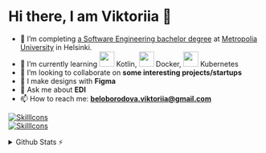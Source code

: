 # Hi there, I am Viktoriia 👋

- :book: I’m completing [a Software Engineering bachelor degree](https://www.metropolia.fi/en/academics/bachelors-degrees/information-technology) at [Metropolia University](https://www.metropolia.fi/en) in Helsinki.
- 🌱 I’m currently learning
  <a href="https://skillicons.dev"><img src="https://skillicons.dev/icons?i=kotlin" width="30"/></a> Kotlin,
  <a href="https://skillicons.dev"><img src="https://skillicons.dev/icons?i=docker" width="30"/></a> Docker,
  <a href="https://skillicons.dev"><img src="https://skillicons.dev/icons?i=kubernetes" width="30"/></a> Kubernetes
- 👯 I’m looking to collaborate on <strong>some interesting projects/startups</strong>
- 🎨 I make designs with <strong>Figma</strong>
- 💬 Ask me about <strong>EDI</strong>
- 📫 How to reach me: <strong>beloborodova.viktoriia@gmail.com</strong>

[![SkillIcons](https://skillicons.dev/icons?i=js,ts,react,html,css,nodejs,express,py,flask,tailwind,mongodb)](https://skillicons.dev)<br />
[![SkillIcons](https://skillicons.dev/icons?i=sass,figma,github,npm,bootstrap)](https://skillicons.dev)

<details>
  <summary>Github Stats ⚡</summary>
  
  <a href="#">![Github stats](https://github-readme-stats.vercel.app/api?username=Viktoriia-code&theme=blueberry&count_private=true&hide_border=true&line_height=20)</a>
  <a href="#">![Top Langs](https://github-readme-stats.vercel.app/api/top-langs/?username=Viktoriia-code&layout=compact&theme=blueberry&count_private=true&hide_border=true)</a>
  ![](https://github-profile-summary-cards.vercel.app/api/cards/profile-details?username=Viktoriia-code&theme=blueberry&count_private=true&hide_border=true&line_height=20)
</details>


